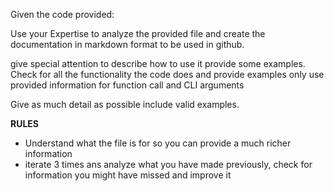 Given the code provided:

Use your Expertise to analyze the provided file and create the documentation in markdown format to be used in github.

give special attention to describe how to use it provide some examples.
Check for all the functionality the code does and provide examples
only use provided information  for function call and CLI arguments

Give as much detail as possible include valid examples.

**RULES**
* Understand what the file is for so you can provide a much richer information
* iterate 3 times ans analyze what you have made previously, check for information you might have missed and improve it